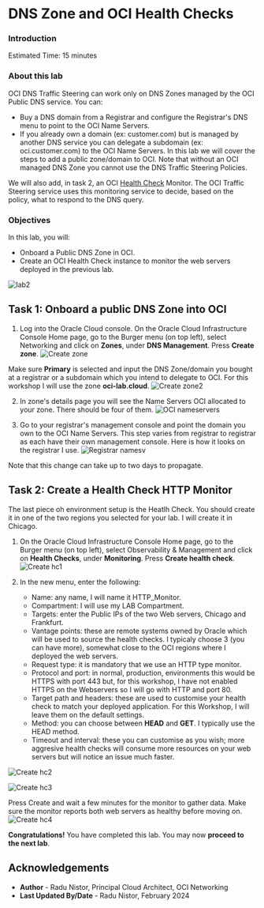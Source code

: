 # DNS Zone and OCI Health Checks

### Introduction

Estimated Time: 15 minutes

### About this lab

OCI DNS Traffic Steering can work only on DNS Zones managed by the OCI Public DNS service. You can:
* Buy a DNS domain from a Registrar and configure the Registrar's DNS menu to point to the OCI Name Servers.
* If you already own a domain (ex: customer.com) but is managed by another DNS service you can delegate a subdomain (ex: oci.customer.com) to the OCI Name Servers. 
In this lab we will cover the steps to add a public zone/domain to OCI. Note that without an OCI managed DNS Zone you cannot use the DNS Traffic Steering Policies.

We will also add, in task 2, an OCI [Health Check](https://docs.oracle.com/en-us/iaas/Content/HealthChecks/Concepts/healthchecks.htm) Monitor. The OCI Traffic Steering service uses this monitoring service to decide, based on the policy, what to respond to the DNS query.

### Objectives

In this lab, you will:

* Onboard a Public DNS Zone in OCI.
* Create an OCI Health Check instance to monitor the web servers deployed in the previous lab.

![lab2](images/lab2.png)

## Task 1: Onboard a public DNS Zone into OCI

1. Log into the Oracle Cloud console. On the Oracle Cloud Infrastructure Console Home page, go to the Burger menu (on top left), select Networking and click on **Zones**, under **DNS Management**. Press **Create zone**. 
  ![Create zone](images/createzone.png)

  Make sure **Primary** is selected and input the DNS Zone/domain you bought at a registrar or a subdomain which you intend to delegate to OCI. For this workshop I will use the zone **oci-lab.cloud**.
  ![Create zone2](images/createzone2.png)

2. In zone's details page you will see the Name Servers OCI allocated to your zone. There should be four of them.
  ![OCI nameservers](images/nameservers.png)

3. Go to your registrar's management console and point the domain you own to the OCI Name Servers. This step varies from registrar to registrar as each have their own management console. Here is how it looks on the registrar I use.
  ![Registrar namesv](images/regnamesv.png)

  Note that this change can take up to two days to propagate.
   
## Task 2: Create a Health Check HTTP Monitor

The last piece oh environment setup is the Heatlh Check. You should create it in one of the two regions you selected for your lab. I will create it in Chicago.

1. On the Oracle Cloud Infrastructure Console Home page, go to the Burger menu (on top left), select Observability & Management and click on **Health Checks**, under **Monitoring**. Press **Create health check**.
  ![Create hc1](images/createhc1.png)

2. In the new menu, enter the following:

    * Name: any name, I will name it HTTP_Monitor.
    * Compartment: I will use my LAB Compartment.
    * Targets: enter the Public IPs of the two Web servers, Chicago and Frankfurt.
    * Vantage points: these are remote systems owned by Oracle which will be used to source the health checks. I typicaly choose 3 (you can have more), somewhat close to the OCI regions where I deployed the web servers.
    * Request type: it is mandatory that we use an HTTP type monitor. 
    * Protocol and port: in normal, production, environments this would be HTTPS with port 443 but, for this workshop, I have not enabled HTTPS on the Webservers so I will go with HTTP and port 80. 
    * Target path and headers: these are used to customise your health check to match your deployed application. For this Workshop, I will leave them on the default settings. 
    * Method: you can choose between **HEAD** and **GET**. I typically use the HEAD method.
    * Timeout and interval: these you can customise as you wish; more aggresive health checks will consume more resources on your web servers but will notice an issue much faster.

  ![Create hc2](images/createhc2.png)

  ![Create hc3](images/createhc3.png)

  Press Create and wait a few minutes for the monitor to gather data. Make sure the monitor reports both web servers as healthy before moving on. 
  ![Create hc4](images/createhc4.png)

**Congratulations!** You have completed this lab. You may now **proceed to the next lab**.

## Acknowledgements

* **Author** - Radu Nistor, Principal Cloud Architect, OCI Networking
* **Last Updated By/Date** - Radu Nistor, February 2024
